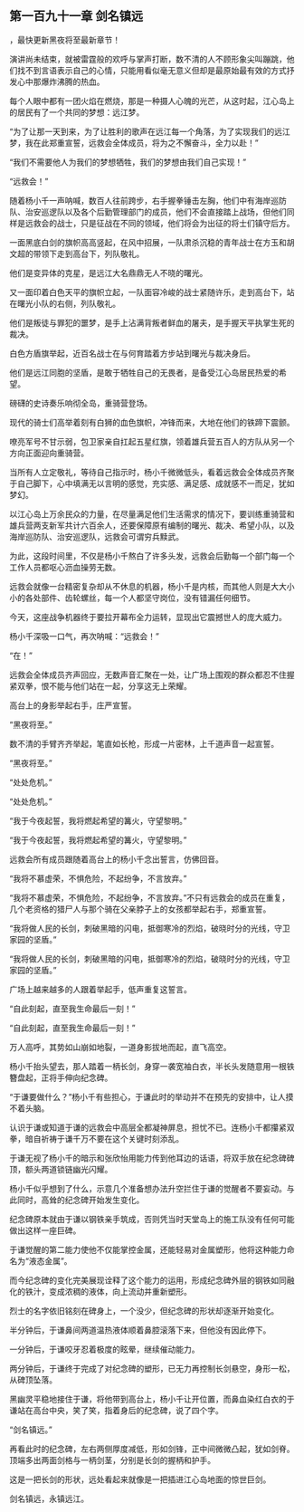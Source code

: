 ## 第一百九十一章 剑名镇远
，最快更新黑夜将至最新章节！

演讲尚未结束，就被雷霆般的欢呼与掌声打断，数不清的人不顾形象尖叫蹦跳，他们找不到言语表示自己的心情，只能用看似毫无意义但却是最原始最有效的方式抒发心中那爆炸沸腾的热血。

每个人眼中都有一团火焰在燃烧，那是一种摄人心魄的光芒，从这时起，江心岛上的居民有了一个共同的梦想：远江梦。

“为了让那一天到来，为了让胜利的歌声在远江每一个角落，为了实现我们的远江梦，我在此郑重宣誓，远救会全体成员，将为之不懈奋斗，全力以赴！”

“我们不需要他人为我们的梦想牺牲，我们的梦想由我们自己实现！”

“远救会！”

随着杨小千一声呐喊，数百人往前跨步，右手握拳锤击左胸，他们中有海岸巡防队、治安巡逻队以及各个后勤管理部门的成员，他们不会直接踏上战场，但他们同样是远救会的战士，只是征战在不同的领域，他们将会为出征的将士们镇守后方。

一面黑底白剑的旗帜高高竖起，在风中招展，一队肃杀沉稳的青年战士在方玉和胡文超的带领下走到高台下，列队敬礼。

他们是变异体的克星，是远江大名鼎鼎无人不晓的曙光。

又一面印着白色天平的旗帜立起，一队面容冷峻的战士紧随许乐，走到高台下，站在曙光小队的右侧，列队敬礼。

他们是叛徒与罪犯的噩梦，是手上沾满背叛者鲜血的屠夫，是手握天平执掌生死的裁决。

白色方盾旗举起，近百名战士在与何育踏着方步站到曙光与裁决身后。

他们是远江同胞的坚盾，是敢于牺牲自己的无畏者，是备受江心岛居民热爱的希望。

磅礴的史诗奏乐响彻全岛，重骑营登场。

现代的骑士们高举着刻有白狮的血色旗帜，冲锋而来，大地在他们的铁蹄下震颤。

嘹亮军号不甘示弱，包卫家亲自扛起五星红旗，领着雄兵营五百人的方队从另一个方向正面迎向重骑营。

当所有人立定敬礼，等待自己指示时，杨小千微微低头，看着远救会全体成员齐聚于自己脚下，心中填满无以言明的感觉，充实感、满足感、成就感不一而足，犹如梦幻。

以江心岛上万余民众的力量，在尽量满足他们生活需求的情况下，要训练重骑营和雄兵营两支新军共计六百余人，还要保障原有编制的曙光、裁决、希望小队，以及海岸巡防队、治安巡逻队，远救会可谓穷兵黩武。

为此，这段时间里，不仅是杨小千熬白了许多头发，远救会后勤每一个部门每一个工作人员都呕心沥血操劳无数。

远救会就像一台精密复杂却从不休息的机器，杨小千是内核，而其他人则是大大小小的各处部件、齿轮螺丝，每一个人都坚守岗位，没有错漏任何细节。

今天，这座战争机器终于要拉开幕布全力运转，显现出它震撼世人的庞大威力。

杨小千深吸一口气，再次呐喊：“远救会！”

“在！”

远救会全体成员齐声回应，无数声音汇聚在一处，让广场上围观的群众都忍不住握紧双拳，恨不能与他们站在一起，分享这无上荣耀。

高台上的身影举起右手，庄严宣誓。

“黑夜将至。”

数不清的手臂齐齐举起，笔直如长枪，形成一片密林，上千道声音一起宣誓。

“黑夜将至。”

“处处危机。”

“处处危机。”

“我于今夜起誓，我将燃起希望的篝火，守望黎明。”

“我于今夜起誓，我将燃起希望的篝火，守望黎明。”

远救会所有成员跟随着高台上的杨小千念出誓言，仿佛回音。

“我将不慕虚荣，不惧危险，不起纷争，不言放弃。”

“我将不慕虚荣，不惧危险，不起纷争，不言放弃。”不只有远救会的成员在重复，几个老资格的猎尸人与那个骑在父亲脖子上的女孩都举起右手，郑重宣誓。

“我将做人民的长剑，刺破黑暗的闪电，抵御寒冷的烈焰，破晓时分的光线，守卫家园的坚盾。”

“我将做人民的长剑，刺破黑暗的闪电，抵御寒冷的烈焰，破晓时分的光线，守卫家园的坚盾。”

广场上越来越多的人跟着举起手，低声重复这誓言。

“自此刻起，直至我生命最后一刻！”

“自此刻起，直至我生命最后一刻！”

万人高呼，其势如山崩如地裂，一道身影拔地而起，直飞高空。

杨小千抬头望去，那人踏着一柄长剑，身穿一袭宽袖白衣，半长头发随意用一根铁簪盘起，正将手伸向纪念碑。

“于谦要做什么？”杨小千有些担心，于谦此时的举动并不在预先的安排中，让人摸不着头脑。

认识于谦或知道于谦的远救会中高层全都凝神屏息，担忧不已。连杨小千都攥紧双拳，暗自祈祷于谦千万不要在这个关键时刻添乱。

于谦无视了杨小千的暗示和张欣怡用能力传到他耳边的话语，将双手放在纪念碑碑顶，额头两道锁链幽光闪耀。

杨小千似乎想到了什么，示意几个准备想办法升空拦住于谦的觉醒者不要妄动。与此同时，高耸的纪念碑开始发生变化。

纪念碑原本就由于谦以钢铁亲手筑成，否则凭当时天堂岛上的施工队没有任何可能做出这样一座巨碑。

于谦觉醒的第二能力使他不仅能掌控金属，还能轻易对金属塑形，他将这种能力命名为“液态金属”。

而今纪念碑的变化完美展现诠释了这个能力的运用，形成纪念碑外层的钢铁如同融化的铁汁，变成浓稠的液体，向上流动并重新塑形。

烈士的名字依旧铭刻在碑身上，一个没少，但纪念碑的形状却逐渐开始变化。

半分钟后，于谦鼻间两道温热液体顺着鼻腔滚落下来，但他没有因此停下。

一分钟后，于谦咬牙忍着极度的眩晕，继续催动能力。

两分钟后，于谦终于完成了对纪念碑的塑形，已无力再控制长剑悬空，身形一松，从碑顶坠落。

黑幽灵平稳地接住于谦，将他带到高台上，杨小千让开位置，而鼻血染红白衣的于谦站在高台中央，笑了笑，指着身后的纪念碑，说了四个字。

“剑名镇远。”

再看此时的纪念碑，左右两侧厚度减低，形如剑锋，正中间微微凸起，犹如剑脊。顶端多出两面剑格与一柄剑茎，分别是长剑的握柄和护手。

这是一把长剑的形状，远处看起来就像是一把插进江心岛地面的惊世巨剑。

剑名镇远，永镇远江。

